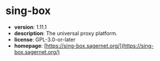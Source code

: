 # sing-box

- **version**: 1.11.1
- **description**: The universal proxy platform.
- **license**: GPL-3.0-or-later
- **homepage**: [https://sing-box.sagernet.org/](https://sing-box.sagernet.org/)

